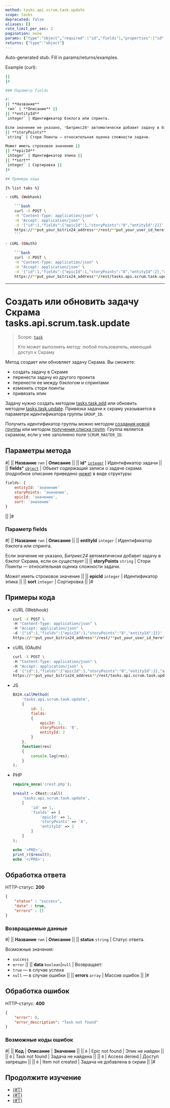 ```yaml
---
method: tasks.api.scrum.task.update
scope: tasks
deprecated: false
aliases: []
rate_limit_per_sec: 2
pagination: none
params: {"type":"object","required":["id","fields"],"properties":{"id":{"type":"integer"},"fields":{"type":"object"}}}
returns: {"type":"object"}
---
```


Auto-generated stub. Fill in params/returns/examples.

Example (curl):

```bash
||
|#

### Параметр fields

#|
|| **Название**
`тип` | **Описание** ||
|| **entityId**
`integer` | Идентификатор бэклога или спринта.

Если значение не указано, *Битрикс24* автоматически добавит задачу в бэклог Скрама, если он существует ||
|| **storyPoints**
`string` | Стори Поинты — относительная оценка сложности задачи.

Может иметь строковое значение ||
|| **epicId**
`integer` | Идентификатор эпика ||
|| **sort**
`integer` | Сортировка ||
|#

## Примеры кода

{% list tabs %}

- cURL (Webhook)

    ```bash
    curl -X POST \
    -H "Content-Type: application/json" \
    -H "Accept: application/json" \
    -d '{"id":1,"fields":{"epicId":1,"storyPoints":"8","entityId":2}}' \
    https://**put_your_bitrix24_address**/rest/**put_your_user_id_here**/**put_your_webhook_here**/tasks.api.scrum.task.update
    ```

- cURL (OAuth)

    ```bash
    curl -X POST \
    -H "Content-Type: application/json" \
    -H "Accept: application/json" \
    -d '{"id":1,"fields":{"epicId":1,"storyPoints":"8","entityId":2},"auth":"**put_access_token_here**"}' \
    https://**put_your_bitrix24_address**/rest/tasks.api.scrum.task.update
```

---

# Создать или обновить задачу Скрама tasks.api.scrum.task.update

> Scope: [`task`](../../../scopes/permissions.md)
>
> Кто может выполнять метод: любой пользователь, имеющий доступ к Скраму

Метод создает или обновляет задачу Скрама. Вы сможете:
- создать задачу в Скраме
- перенести задачу из другого проекта
- перенести ее между бэклогом и спринтами
- изменить стори поинты
- привязать эпик

Задачу нужно создать методом [tasks.task.add](../../../tasks/tasks-task-add.md) или обновить методом [tasks.task.update](../../../tasks/tasks-task-update.md). Привязка задачи к скраму указывается в параметре идентификатора группы `GROUP_ID`. 

Получить идентификатор группы можно методом [создания новой группы](../../sonet-group-create.md) или методом [получения списка групп](../../socialnetwork-api-workgroup-list.md). Группа является скрамом, если у нее заполнено поле `SCRUM_MASTER_ID`.

## Параметры метода

#|
|| **Название**
`тип` | **Описание** ||
|| **id***
[`integer`](../../../data-types.md) | Идентификатор задачи ||
|| **fields***
[`object`](../../../data-types.md) | Объект содержащий записи о задаче скрама (подробное описание приведено [ниже](#parametr-fields)) в виде структуры:

```js
fields: {
    entityId: 'значение'
    storyPoints: 'значение',
    epicId: 'значение',
    sort: 'значение'
}
```

||
|#

### Параметр fields

#|
|| **Название**
`тип` | **Описание** ||
|| **entityId**
`integer` | Идентификатор бэклога или спринта.

Если значение не указано, *Битрикс24* автоматически добавит задачу в бэклог Скрама, если он существует ||
|| **storyPoints**
`string` | Стори Поинты — относительная оценка сложности задачи.

Может иметь строковое значение ||
|| **epicId**
`integer` | Идентификатор эпика ||
|| **sort**
`integer` | Сортировка ||
|#

## Примеры кода



- cURL (Webhook)

    ```bash
    curl -X POST \
    -H "Content-Type: application/json" \
    -H "Accept: application/json" \
    -d '{"id":1,"fields":{"epicId":1,"storyPoints":"8","entityId":2}}' \
    https://**put_your_bitrix24_address**/rest/**put_your_user_id_here**/**put_your_webhook_here**/tasks.api.scrum.task.update
    ```

- cURL (OAuth)

    ```bash
    curl -X POST \
    -H "Content-Type: application/json" \
    -H "Accept: application/json" \
    -d '{"id":1,"fields":{"epicId":1,"storyPoints":"8","entityId":2},"auth":"**put_access_token_here**"}' \
    https://**put_your_bitrix24_address**/rest/tasks.api.scrum.task.update
    ```

- JS

    ```js
    BX24.callMethod(
        'tasks.api.scrum.task.update',
        {
            id: 1,
            fields: 
            {
                epicId: 1,
                storyPoints: '8',
                entityId: 2
            }
        },
        function(res)
        {
            console.log(res);
        }
    );
    ```

- PHP

    ```php
    require_once('crest.php');

    $result = CRest::call(
        'tasks.api.scrum.task.update',
        [
            'id' => 1,
            'fields' => [
                'epicId' => 1,
                'storyPoints' => '8',
                'entityId' => 2
            ]
        ]
    );

    echo '<PRE>';
    print_r($result);
    echo '</PRE>';
    ```



## Обработка ответа

HTTP-статус: **200**

```json
{
    "status" : "success",
    "data" : true,
    "errors" : []
}
```

### Возвращаемые данные

#|
|| **Название**
`тип` | **Описание** ||
|| **status**
`string` | Статус ответа.

Возможные значения:
- `success` 
- `error` 
||
|| **data**
`boolean`\|`null` | Возвращает:
- `true` — в случае успеха
- `null` — в случае ошибки 
||
|| **errors**
`array` | Массив ошибок ||
|#  

## Обработка ошибок

HTTP-статус: **400**

```json
{
    "error": 0,
    "error_description": "Task not found"
}
```



### Возможные коды ошибок

#|
|| **Код** | **Описание** | **Значение** ||
|| `0` | Epic not found | Эпик не найден ||
|| `0` | Task not found | Задача не найдена ||
|| `0` | Access denied | Доступ запрещен ||
|| `0` | Item not created | Задача не добавлена в скрам ||
|#



## Продолжите изучение 

- [{#T}](./index.md)
- [{#T}](./tasks-api-scrum-task-get.md)
- [{#T}](./tasks-api-scrum-task-get-fields.md)

